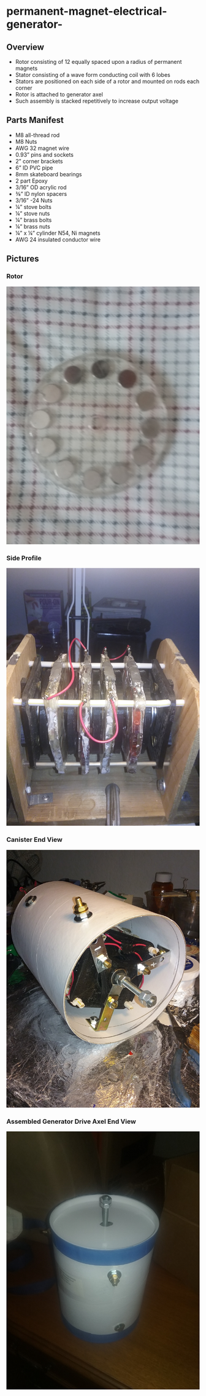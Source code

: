 # permanent-magnet-electrical-generator-
## Overview
 - Rotor consisting of 12 equally spaced upon a radius of permanent magnets
 - Stator consisting of a wave form conducting coil with 6 lobes
 - Stators are positioned on each side of a rotor and mounted on rods each corner
 - Rotor is attached to generator axel
 - Such assembly is stacked repetitively to increase output voltage

## Parts Manifest
 - M8 all-thread rod
 - M8 Nuts
 - AWG 32 magnet wire
 - 0.93” pins and sockets
 - 2” corner brackets
 - 6” ID PVC pipe
 - 8mm skateboard bearings
 - 2 part Epoxy
 - 3/16” OD acrylic rod
 - ⅜” ID nylon spacers
 - 3/16” -24 Nuts
 - ¼” stove bolts
 - ¼” stove nuts
 - ¼” brass bolts
 - ¼” brass nuts
 - ¼” x ¼” cylinder N54, Ni magnets
 - AWG 24 insulated conductor wire

## Pictures
### Rotor
![Rotor](https://github.com/mbstout/permanent-magnet-electrical-generator-/blob/d1f4b646e7cb547a9ce6f32c6641f8322a3e9f5d/pictures/rotor.jpg)
### Side Profile
![Side Profile](https://github.com/mbstout/permanent-magnet-electrical-generator-/blob/main/pictures/side_profile.jpg)
### Canister End View
![Canister End View](https://github.com/mbstout/permanent-magnet-electrical-generator-/blob/d1f4b646e7cb547a9ce6f32c6641f8322a3e9f5d/pictures/canister_end_view.jpg)
### Assembled Generator Drive Axel End View
![Assembled Generator Drive Axel End View](https://github.com/mbstout/permanent-magnet-electrical-generator-/blob/d1f4b646e7cb547a9ce6f32c6641f8322a3e9f5d/pictures/assembled_generator_drive_axel_end_view.jpg)
